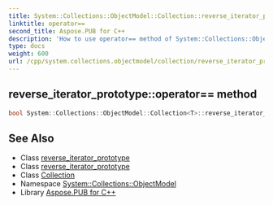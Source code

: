 ```yaml
---
title: System::Collections::ObjectModel::Collection::reverse_iterator_prototype::operator== method
linktitle: operator==
second_title: Aspose.PUB for C++
description: 'How to use operator== method of System::Collections::ObjectModel::Collection::reverse_iterator_prototype class in C++.'
type: docs
weight: 600
url: /cpp/system.collections.objectmodel/collection/reverse_iterator_prototype/operator==/
---
```

## reverse_iterator_prototype::operator== method




```cpp
bool System::Collections::ObjectModel::Collection<T>::reverse_iterator_prototype<U>::operator==(const reverse_iterator_prototype &it) const
```

## See Also

* Class [reverse_iterator_prototype](../)
* Class [reverse_iterator_prototype](../)
* Class [Collection](../../)
* Namespace [System::Collections::ObjectModel](../../../)
* Library [Aspose.PUB for C++](../../../../)
